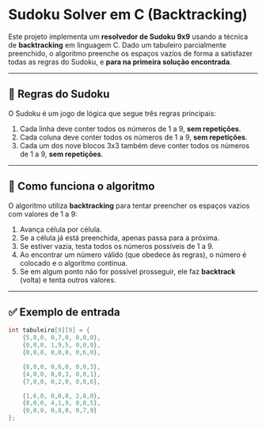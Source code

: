 # Sudoku Solver em C (Backtracking)

Este projeto implementa um **resolvedor de Sudoku 9x9** usando a técnica de **backtracking** em linguagem C. Dado um tabuleiro parcialmente preenchido, o algoritmo preenche os espaços vazios de forma a satisfazer todas as regras do Sudoku, e **para na primeira solução encontrada**.

---

## 🧩 Regras do Sudoku

O Sudoku é um jogo de lógica que segue três regras principais:

1. Cada linha deve conter todos os números de 1 a 9, **sem repetições**.
2. Cada coluna deve conter todos os números de 1 a 9, **sem repetições**.
3. Cada um dos nove blocos 3x3 também deve conter todos os números de 1 a 9, **sem repetições**.

---

## 🧠 Como funciona o algoritmo

O algoritmo utiliza **backtracking** para tentar preencher os espaços vazios com valores de 1 a 9:

1. Avança célula por célula.
2. Se a célula já está preenchida, apenas passa para a próxima.
3. Se estiver vazia, testa todos os números possíveis de 1 a 9.
4. Ao encontrar um número válido (que obedece às regras), o número é colocado e o algoritmo continua.
5. Se em algum ponto não for possível prosseguir, ele faz **backtrack** (volta) e tenta outros valores.

---

## ✅ Exemplo de entrada

```c
int tabuleiro[9][9] = {
    {5,0,0, 0,7,0, 0,0,0},
    {0,0,0, 1,9,5, 0,0,0},
    {0,0,0, 0,0,0, 0,6,0},

    {8,0,0, 0,6,0, 0,0,3},
    {4,0,0, 8,0,3, 0,0,1},
    {7,0,0, 0,2,0, 0,0,6},

    {1,6,0, 0,0,0, 2,8,0},
    {0,0,0, 4,1,9, 0,0,5},
    {0,0,0, 0,8,0, 0,7,9}
};
